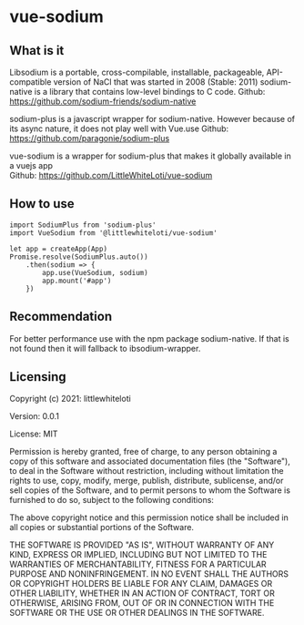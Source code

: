 # vue-sodium

## What is it

Libsodium is a portable, cross-compilable, installable, packageable, API-compatible version of NaCl that was started in 2008 (Stable: 2011)
sodium-native is a library that contains low-level bindings to C code.
Github: https://github.com/sodium-friends/sodium-native

sodium-plus is a javascript wrapper for sodium-native. However because of its async nature, it does not play well with Vue.use 
Github: https://github.com/paragonie/sodium-plus

vue-sodium is a wrapper for sodium-plus that makes it globally available in a vuejs app  
Github: https://github.com/LittleWhiteLoti/vue-sodium

## How to use

```
import SodiumPlus from 'sodium-plus'
import VueSodium from '@littlewhiteloti/vue-sodium'

let app = createApp(App)
Promise.resolve(SodiumPlus.auto())
    .then(sodium => {
        app.use(VueSodium, sodium)
        app.mount('#app')
    })

```
 
## Recommendation

For better performance use with the npm package
sodium-native. If that is not found then it will fallback to
ibsodium-wrapper.

## Licensing

Copyright (c) 2021: littlewhiteloti

Version: 0.0.1

License: MIT

Permission is hereby granted, free of charge, to any person obtaining
a copy of this software and associated documentation files (the
"Software"), to deal in the Software without restriction, including
without limitation the rights to use, copy, modify, merge, publish,
distribute, sublicense, and/or sell copies of the Software, and to
permit persons to whom the Software is furnished to do so, subject to
the following conditions:

The above copyright notice and this permission notice shall be
included in all copies or substantial portions of the Software.

THE SOFTWARE IS PROVIDED "AS IS", WITHOUT WARRANTY OF ANY KIND,
EXPRESS OR IMPLIED, INCLUDING BUT NOT LIMITED TO THE WARRANTIES OF
MERCHANTABILITY, FITNESS FOR A PARTICULAR PURPOSE AND
NONINFRINGEMENT. IN NO EVENT SHALL THE AUTHORS OR COPYRIGHT HOLDERS BE
LIABLE FOR ANY CLAIM, DAMAGES OR OTHER LIABILITY, WHETHER IN AN ACTION
OF CONTRACT, TORT OR OTHERWISE, ARISING FROM, OUT OF OR IN CONNECTION
WITH THE SOFTWARE OR THE USE OR OTHER DEALINGS IN THE SOFTWARE.
